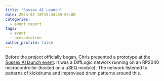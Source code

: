 ```yaml
---
title: "Sussex AI Launch"
date: 2024-02-18T15:34:30-04:00
categories:
  - event report
tags:
  - event
  - presentation
author_profile: false
---
```


Before the project officially began,  Chris presented a prototype at the [Sussex AI launch event](https://www.sussex.ac.uk/broadcast/read/63436).  It was a DiffLogic network running on an RP2040 microcontroller (hosted on a uSEQ module). The network listened to patterns of kickdrums and improvised drum patterns around this.




<div id="pdfembedSussexAI" style="width:100%; height:800px;"></div>
<script src="https://cdn.jsdelivr.net/npm/pdfobject@2.2.8/pdfobject.min.js" crossorigin="anonymous" referrerpolicy="no-referrer"></script>
<script>PDFObject.embed("/assets/pdf/sussexAI.pdf", "#pdfembedSussexAI", {height: "100%"});</script>

